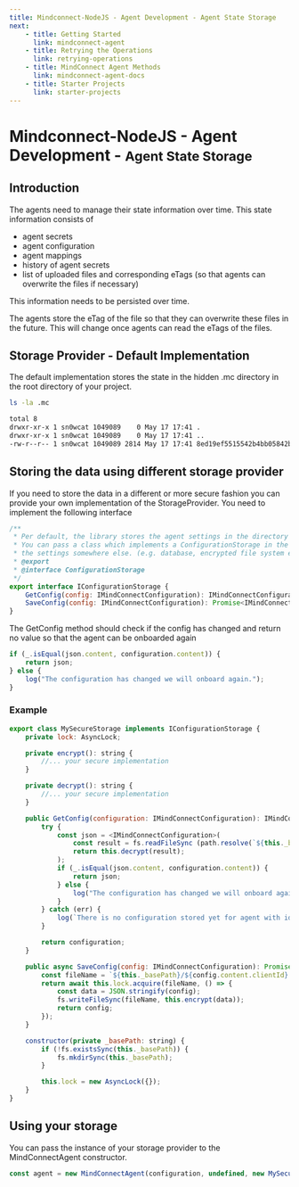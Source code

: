 ```yaml
---
title: Mindconnect-NodeJS - Agent Development - Agent State Storage
next:
    - title: Getting Started
      link: mindconnect-agent
    - title: Retrying the Operations
      link: retrying-operations
    - title: MindConnect Agent Methods
      link: mindconnect-agent-docs
    - title: Starter Projects
      link: starter-projects
---
```


<!-- @format -->

# Mindconnect-NodeJS - Agent Development - <small>Agent State Storage</small>

## Introduction

The agents need to manage their state information over time.
This state information consists of

-   agent secrets
-   agent configuration
-   agent mappings
-   history of agent secrets
-   list of uploaded files and corresponding eTags (so that agents can overwrite the files if necessary)

This information needs to be persisted over time.

<!-- prettier-ignore-start -->
<i class="fas fa-info-circle"></i>
    The agents store the eTag of the file so that they can overwrite these files in the future.
    This will change once agents can read the eTags of the files.
<!-- prettier-ignore-end -->

## Storage Provider - Default Implementation

The default implementation stores the state in the hidden .mc directory in the root directory of your project.

```bash
ls -la .mc

total 8
drwxr-xr-x 1 sn0wcat 1049089    0 May 17 17:41 .
drwxr-xr-x 1 sn0wcat 1049089    0 May 17 17:41 ..
-rw-r--r-- 1 sn0wcat 1049089 2814 May 17 17:41 8ed19ef5515542b4bb05842bfbd48f38.json
```

## Storing the data using different storage provider

If you need to store the data in a different or more secure fashion you can provide your own implementation of the StorageProvider. You need to implement the following interface

```javascript
/**
 * Per default, the library stores the agent settings in the directory .mc
 * You can pass a class which implements a ConfigurationStorage in the constructor if you want to store
 * the settings somewhere else. (e.g. database, encrypted file system etc)
 * @export
 * @interface ConfigurationStorage
 */
export interface IConfigurationStorage {
    GetConfig(config: IMindConnectConfiguration): IMindConnectConfiguration;
    SaveConfig(config: IMindConnectConfiguration): Promise<IMindConnectConfiguration>;
}
```

The GetConfig method should check if the config has changed and return no value so that the agent can be onboarded again

```javascript
if (_.isEqual(json.content, configuration.content)) {
    return json;
} else {
    log("The configuration has changed we will onboard again.");
}
```

### Example

```javascript
export class MySecureStorage implements IConfigurationStorage {
    private lock: AsyncLock;

    private encrypt(): string {
        //... your secure implementation
    }

    private decrypt(): string {
        //... your secure implementation
    }

    public GetConfig(configuration: IMindConnectConfiguration): IMindConnectConfiguration {
        try {
            const json = <IMindConnectConfiguration>(
                const result = fs.readFileSync (path.resolve(`${this._basePath}/${configuration.content.clientId}.bin`));
                return this.decrypt(result);
            );
            if (_.isEqual(json.content, configuration.content)) {
                return json;
            } else {
                log("The configuration has changed we will onboard again.");
            }
        } catch (err) {
            log(`There is no configuration stored yet for agent with id ${configuration.content.clientId}`);
        }

        return configuration;
    }

    public async SaveConfig(config: IMindConnectConfiguration): Promise<IMindConnectConfiguration> {
        const fileName = `${this._basePath}/${config.content.clientId}.bin`;
        return await this.lock.acquire(fileName, () => {
            const data = JSON.stringify(config);
            fs.writeFileSync(fileName, this.encrypt(data));
            return config;
        });
    }

    constructor(private _basePath: string) {
        if (!fs.existsSync(this._basePath)) {
            fs.mkdirSync(this._basePath);
        }

        this.lock = new AsyncLock({});
    }
}

```

## Using your storage

You can pass the instance of your storage provider to the MindConnectAgent constructor.

```javascript
const agent = new MindConnectAgent(configuration, undefined, new MySecureStorage());
```
